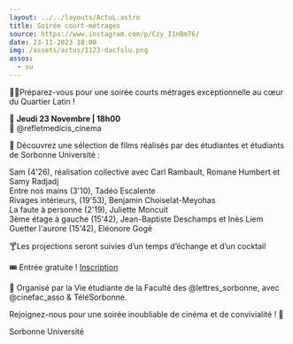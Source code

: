 ```yaml
---
layout: ../../layouts/ActuL.astro
title: Soirée court-métrages
source: https://www.instagram.com/p/Czy_I1nBmT6/
date: 23-11-2023 18:00
img: /assets/actus/1123-dacfslu.png
assos:
  - su
---
```


🎥🌟Préparez-vous pour une soirée courts métrages exceptionnelle au cœur du Quartier Latin !

📅 __Jeudi 23 Novembre | 18h00__  
📍 @refletmedicis_cinema

👀 Découvrez une sélection de films réalisés par des étudiantes et étudiants de Sorbonne Université :

Sam (4'26), réalisation collective avec Carl Rambault, Romane Humbert et Samy Radjadj  
Entre nos mains (3'10), Tadéo Escalente  
Rivages intérieurs, (19'53), Benjamin Choiselat-Meyohas  
La faute à personne (2'19), Juliette Moncuit  
3ème étage à gauche (15'42), Jean-Baptiste Deschamps et Inès Liem  
Guetter l'aurore (15'42), Eléonore Gogé  

🍸Les projections seront suivies d’un temps d’échange et d’un cocktail

🎟️ Entrée gratuite ! [Inscription](https://www.billetweb.fr/soiree-court-metrages)

🤝 Organisé par la Vie étudiante de la Faculté des @lettres_sorbonne, avec @cinefac_asso & TéléSorbonne.

Rejoignez-nous pour une soirée inoubliable de cinéma et de convivialité ! 🌟

Sorbonne Université